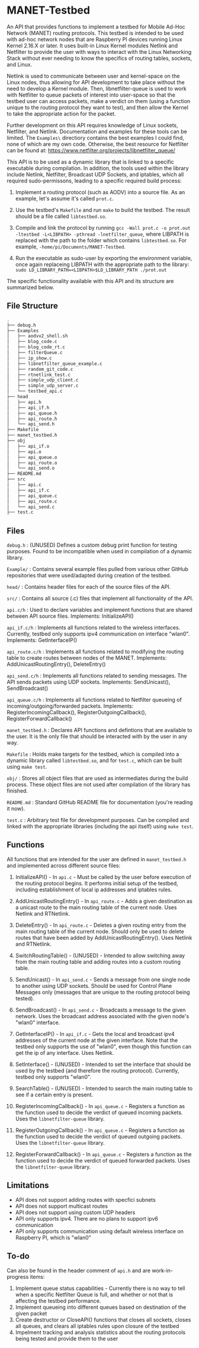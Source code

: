 # MANET-Testbed
An API that provides functions to implement a testbed for Mobile Ad-Hoc Network (MANET) routing protocols. This testbed is intended to be used with ad-hoc network nodes that are Raspberry PI devices running Linux Kernel 2.16.X or later. It uses built-in Linux Kernel modules Netlink and Netfilter to provide the user with ways to interact with the Linux Networking Stack without ever needing to know the specifics of routing tables, sockets, and Linux.

Netlink is used to communicate between user and kernel-space on the Linux nodes, thus allowing for API development to take place without the need to develop a Kernel module. Then, libnetfilter-queue is used to work with Netfilter to queue packets of interest into user-space so that the testbed user can access packets, make a verdict on them (using a function unique to the routing protocol they want to test), and then allow the Kernel to take the appropriate action for the packet. 

Further development on this API requires knowledge of Linux sockets, Netfilter, and Netlink. Documentation and examples for these tools can be limited. The `Examples\` directiory contains the best examples I could find, none of which are my own code. Otherwise, the best resource for Netfilter can be found at: https://www.netfilter.org/projects/libnetfilter_queue/

This API is to be used as a dynamic library that is linked to a specific executable during compilation. In addition, the tools used within the library include Netlink, Netfilter, Broadcast UDP Sockets, and iptables, which all required sudo-permissons, leading to a specific required build process:

1) Implement a routing protocol (such as AODV) into a source file. As an example, let's assume it's called `prot.c`.

2) Use the testbed's `Makefile` and run `make` to build the testbed. The result should be a file called `libtestbed.so`.

3) Compile and link the protocol by running `gcc -Wall prot.c -o prot.out -ltestbed -L<LIBPATH> -pthread -lnetfilter_queue`, where LIBPATH is replaced with the path to the folder which contains `libtestbed.so`. For example, `-home/pi/Documents/MANET-Testbed`.

4) Run the executable as sudo-user by exporting the environment variable, once again replaceing LIBPATH with the appropriate path to the library: `sudo LD_LIBRARY_PATH=<LIBPATH>$LD_LIBRARY_PATH ./prot.out`

The specific functionality available with this API and its structure are summarized below.

## File Structure
``` bash
.
├── debug.h
├── Examples
│   ├── aodvv2_shell.sh
│   ├── blog_code.c
│   ├── blog_code_rt.c
│   ├── filterQueue.c
│   ├── ip_show.c
│   ├── libnetfilter_queue_example.c
│   ├── random_git_code.c
│   ├── rtnetlink_test.c
│   ├── simple_udp_client.c
│   ├── simple_udp_server.c
│   └── testbed_api.c
├── head
│   ├── api.h
│   ├── api_if.h
│   ├── api_queue.h
│   ├── api_route.h
│   └── api_send.h
├── Makefile
├── manet_testbed.h
├── obj
│   ├── api_if.o
│   ├── api.o
│   ├── api_queue.o
│   ├── api_route.o
│   └── api_send.o
├── README.md
├── src
│   ├── api.c
│   ├── api_if.c
│   ├── api_queue.c
│   ├── api_route.c
│   └── api_send.c
├── test.c
```

## Files
`debug.h` : (UNUSED) Defines a custom debug print function for testing purposes. Found to be incompatible when used in compilation of a dynamic library.

`Example/` : Contains several example files pulled from various other GitHub repositories that were used/adapted during creation of the testbed.

`head/` : Contains header files for each of the source files of the API.

`src/` : Contains all source (.c) files that implement all functionality of the API.

`api.c/h` : Used to declare variables and implement functions that are shared between API source files. 
  Implements: InitializeAPI()

`api_if.c/h` : Implements all functions related to the wireless interfaces. Currently, testbed only supports ipv4 communication on interface "wlan0". 
  Implements: GetInterfaceIP()

`api_route.c/h` : Implements all functions related to modifying the routing table to create routes between nodes of the MANET. 
  Implements: AddUnicastRoutingEntry(), DeleteEntry()

`api_send.c/h` : Implements all functions related to sending messages. The API sends packets using UDP sockets. 
  Implements: SendUnicast(), SendBroadcast()

`api_queue.c/h` : Implements all functions related to Netfilter queueing of incoming/outgoing/forwarded packets. 
  Implements: RegisterIncomingCallback(), RegisterOutgoingCallback(), RegisterForwardCallback()

`manet_testbed.h` : Declares API functions and defintions that are available to the user. It is the only file that should be interacted with by the user in any way.

`Makefile` : Holds make targets for the testbed, which is compiled into a dynamic library called `libtestbed.so`, and for `test.c`, which can be built using `make test`.

`obj/` : Stores all object files that are used as intermediates during the build process. These object files are not used after compilation of the library has finished. 

`README.md` : Standard GitHub README file for documentation (you're reading it now).

`test.c` : Arbitrary test file for development purposes. Can be compiled and linked with the appropriate libraries (including the api itself) using `make test`.

## Functions
All functions that are intended for the user are defined in `manet_testbed.h` and implemented across different source files:
1) InitializeAPI() - In `api.c` - Must be called by the user before execution of the routing protocol begins. It performs initial setup of the testbed, including establishment of local ip addresses and iptables rules.

2) AddUnicastRoutingEntry() - In `api_route.c` - Adds a given destination as a unicast route to the main routing table of the current node. Uses Netlink and RTNetlink.

3) DeleteEntry() - In `api_route.c` - Deletes a given routing entry from the main routing table of the current node. Should only be used to delete routes that have been added by AddUnicastRoutingEntry(). Uses Netlink and RTNetlink.

4) SwitchRoutingTable() - (UNUSED) - Intended to allow switching away from the main routing table and adding routes into a custom routing table.

5) SendUnicast() - In `api_send.c` - Sends a message from one single node to another using UDP sockets. Should be used for Control Plane Messages only (messages that are unique to the routing protocol being tested).

6) SendBroadcast() - In `api_send.c` - Broadcasts a message to the given network. Uses the broadcast address associated with the given node's "wlan0" interface.

7) GetInterfaceIP() - In `api_if.c` - Gets the local and broadcast ipv4 addresses of the current node at the given interface. Note that the testbed only supports the use of "wlan0", even though this function can get the ip of any interface. Uses Netlink.

8) SetInterface() - (UNUSED) - Intended to set the interface that should be used by the testbed (and therefore the routing protocol). Currently, testbed only supports "wlan0".

9) SearchTable() - (UNUSED) - Intended to search the main routing table to see if a certain entry is present.

10) RegisterIncomingCallback() - In `api_queue.c` - Registers a function as the function used to decide the verdict of queued incoming packets. Uses the `libnetfilter-queue` library.

11) RegisterOutgoingCallback() - In `api_queue.c` - Registers a function as the function used to decide the verdict of queued outgoing packets. Uses the `libnetfilter-queue` library.

12) RegisterForwardCallback() - In `api_queue.c` - Registers a function as the function used to decide the verdict of queued forwarded packets. Uses the `libnetfilter-queue` library.


## Limitations
- API does not support adding routes with specfici subnets
- API does not support multicast routes
- API does not support using custom UDP headers
- API only supports ipv4. There are no plans to support ipv6 communication
- API only supports communication using default wireless interface on Raspberry PI, which is "wlan0"

## To-do
Can also be found in the header comment of `api.h` and are work-in-progress items:
1) Implement queue status capabilities - Currently there is no way to tell when a specific Netfilter Queue is full, and whether or not that is affecting the testbed performance.
2) Implement queueing into different queues based on destination of the given packet
3) Create destructor or CloseAPI() functions that closes all sockets, closes all queues, and clears all iptables rules upon closure of the testbed
4) Impelment tracking and analysis statistics about the routing protocols being tested and provide them to the user
